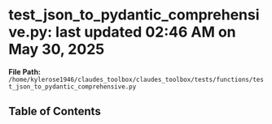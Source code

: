 # test_json_to_pydantic_comprehensive.py: last updated 02:46 AM on May 30, 2025

**File Path:** `/home/kylerose1946/claudes_toolbox/claudes_toolbox/tests/functions/test_json_to_pydantic_comprehensive.py`

## Table of Contents
